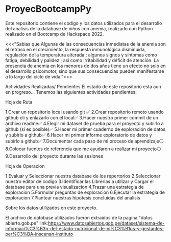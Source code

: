 # ProyecBootcampPy

Este repositorio contiene el código y los datos utilizados  para el desarrollo del analisis de la database de niños con anemia, realizado con Python realizado en el Bootcamp de Hackspace 2022.

<<<"Sabias que Algunas de las consecuencias inmediatas de la anemia son el retraso en el crecimiento, la respuesta inmunológica disminuida, regulación de la temperatura alterada ; algunos signos y síntomas como fatiga, debilidad y palidez ; así como irritabilidad y déficit de atención. La presencia de anemia en los menores de dos años tiene un efecto no solo en el desarrollo psicomotor, sino que sus consecuencias pueden manifestarse a lo largo del ciclo de vida.">>>

Actividades Realizadas/ Pendientes
El estado de este repositorio esta aun en progreso... Tenemos las siguientes actividades pendientes:

Hoja de Ruta

1.Crear un repositorio local usando git ✅
2.Crear repositorio remoto usando github cli y enlazarlo con el local✅
3.Hacer nuestro primer commit de un archivo readme✅
4.Elegir mi dataset de prueba para el proyecto y subirlo a github (si es posible)✅
5.Hacer mi primer cuaderno de exploración de datos y subirlo a github✅
6.Hacer mi primer informe exploratorio de datos y subirlo a github✅
7.Documentar cada paso de mi proceso de aprendizaje⚪️
8.Colocar fuentes de referencia que me ayudaron a realizar mi proyecto⚪️
9.Desarrollo del proyecto durante las sesiones

Hoja de Operacion

1.Evaluar y Seleccionar nuestra database de los repertorios
2.Seleccionar nuestro editor de codigo
3.Identificar las Librerias a utilizar y Cargar el database para una previa visualizacion
4.Trazar una estrategia de exploracion
5.Formular preguntas de exploracion
6.Ejecutar la estrategia de exploracion
7.Plantear nuestras hipotesis concluidas del analisis

Sobre los datos utilizados en este proyecto.

El archivo de datobase utilizados fueron extraidos de la pagina "datos abierto.gob.pe"
link:https://www.datosabiertos.gob.pe/dataset/sistema-de-informaci%C3%B3n-del-estado-nutricional-de-ni%C3%B1os-y-gestantes-per%C3%BA-inscenan-instituto 

